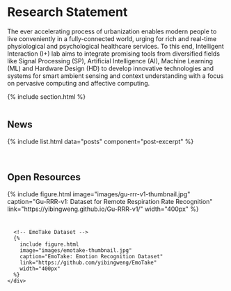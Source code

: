 ---
---

# Research Statement

The ever accelerating process of urbanization enables modern people to live conveniently in a fully-connected world, urging for rich and real-time physiological and psychological healthcare services. To this end, Intelligent Interaction (I+) lab aims to integrate promising tools from diversified fields like Signal Processing (SP), Artificial Intelligence (AI), Machine Learning (ML) and Hardware Design (HD) to develop innovative technologies and systems for smart ambient sensing and context understanding with a focus on pervasive computing and affective computing.


{% include section.html %}

<!-- Two-column layout container -->
<div class="two-column-container">
  <!-- Left column: News -->
  <div class="column left-column">
    <h2>News</h2>
    {% include list.html data="posts" component="post-excerpt" %}
  </div>
  
  <!-- Right column: Open Resources -->
  <div class="column right-column">
    <h2>Open Resources</h2>
    <div class="resources">
      <!-- Gu-RRR-v1 Dataset -->
      {%
        include figure.html
        image="images/gu-rrr-v1-thumbnail.jpg"
        caption="Gu-RRR-v1: Dataset for Remote Respiration Rate Recognition"
        link="https://yibingweng.github.io/Gu-RRR-v1/"
        width="400px"
      %}
      
      <!-- EmoTake Dataset -->
      {%
        include figure.html
        image="images/emotake-thumbnail.jpg"
        caption="EmoTake: Emotion Recognition Dataset"
        link="https://github.com/yibingweng/EmoTake"
        width="400px"
      %}
    </div>
  </div>
</div>

<!-- CSS for the two-column layout -->
<style>
  .two-column-container {
    display: flex;
    flex-wrap: wrap;
    gap: 2rem;
  }
  
  .column {
    flex: 1;
    min-width: 300px;
  }
  
  .left-column {
    flex-basis: 55%;
  }
  
  .right-column {
    flex-basis: 35%;
  }
  
  .resources {
    display: flex;
    flex-direction: column;
    gap: 1.5rem;
  }
  
  /* Responsive adjustments */
  @media (max-width: 768px) {
    .two-column-container {
      flex-direction: column;
    }
    
    .column {
      width: 100%;
    }
  }
</style>
